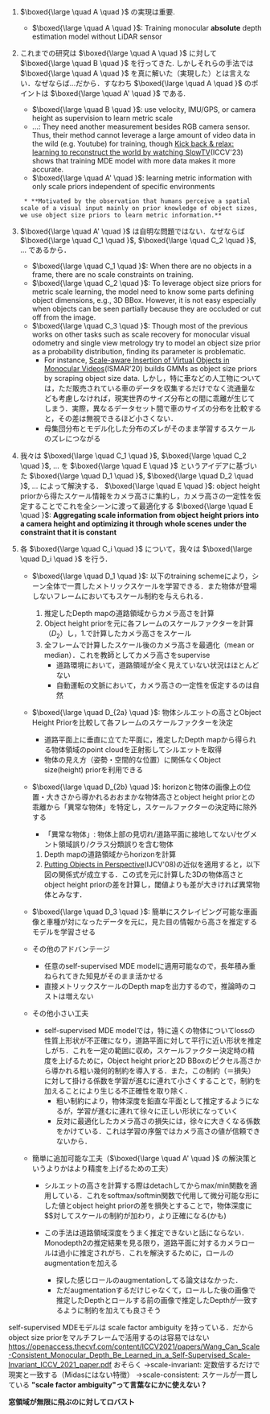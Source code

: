 1. $\boxed{\large \quad A \quad }$ の実現は重要.
    * $\boxed{\large \quad A \quad }$: Training monocular **absolute** depth estimation model without LiDAR sensor
    
2. これまでの研究は $\boxed{\large \quad A \quad }$ に対して $\boxed{\large \quad B \quad }$ を行ってきた. しかしそれらの手法では $\boxed{\large \quad A \quad }$ を真に解いた（実現した）とは言えない．なぜならば...だから．すなわち $\boxed{\large \quad A \quad }$ のポイントは
$\boxed{\large \quad A' \quad }$ である.
    * $\boxed{\large \quad B \quad }$: use velocity, IMU/GPS, or camera height as supervision to learn metric scale
        <!-- * In other words, their models learn metric scale relying on GT labels unrelated to visual cues. -->
    * ...: They need another measurement besides RGB camera sensor. Thus, their method cannot leverage a large amount of video data in the wild (e.g. Youtube) for training, though [Kick back & relax: learning to reconstruct the world by watching SlowTV](https://arxiv.org/pdf/2307.10713.pdf)(ICCV'23) shows that training MDE model with more data makes it more accurate.
    * $\boxed{\large \quad A' \quad }$: learning metric information with only scale priors independent of specific environments
    <!-- * $\boxed{\large \quad A' \quad }$: learning metric information with only scale priors independent of specific environments (and predictable from visual cues) -->
        * **Motivated by the observation that humans perceive a spatial scale of a visual input mainly on prior knowledge of object sizes, we use object size priors to learn metric information.**

1. $\boxed{\large \quad A' \quad }$ は自明な問題ではない．なぜならば $\boxed{\large \quad C_1 \quad }$, $\boxed{\large \quad C_2 \quad }$, $\dots$ であるから．
    * $\boxed{\large \quad C_1 \quad }$: When there are no objects in a frame, there are no scale constraints on training.
    * $\boxed{\large \quad C_2 \quad }$: To leverage object size priors for metric scale learning, the model need to know some parts defining object dimensions, e.g., 3D BBox. However, it is not easy especially when objects can be seen partially because they are occluded or cut off from the image.
    * $\boxed{\large \quad C_3 \quad }$: Though most of the previous works on other tasks such as scale recovery for monocular visual odometry and single view metrology try to model an object size prior as a probability distribution, finding its parameter is problematic.
        * For instance, [Scale-aware Insertion of Virtual Objects in Monocular Videos](https://arxiv.org/pdf/2012.02371.pdf)(ISMAR'20) builds GMMs as object size priors by scraping object size data. しかし，特に車などの人工物については，ただ販売されている車のデータを収集するだけでなく流通量なども考慮しなければ，現実世界のサイズ分布との間に乖離が生じてしまう．実際，異なるデータセット間で車のサイズの分布を比較すると，その差は無視できるほど小さくない．
        * 母集団分布とモデル化した分布のズレがそのまま学習するスケールのズレにつながる
    <!-- * $\boxed{\large \quad C_2 \quad }$: On an image plane, finding line segments defining object dimensions is not easy. Besides, some objects in an image might be seen only partially because they are occluded or cut off from the image. -->

2. 我々は $\boxed{\large \quad C_1 \quad }$, $\boxed{\large \quad C_2 \quad }$, $\dots$ を $\boxed{\large \quad E \quad }$ というアイデアに基づいた $\boxed{\large \quad D_1 \quad }$, $\boxed{\large \quad D_2 \quad }$, $\dots$ によって解決する．
    $\boxed{\large \quad E \quad }$: object height priorから得たスケール情報をカメラ高さに集約し，カメラ高さの一定性を仮定することでこれを全シーンに渡って最適化する
    $\boxed{\large \quad E \quad }$: **Aggregating scale information from object height priors into a camera height and optimizing it through whole scenes under the constraint that it is constant**

3. 各 $\boxed{\large \quad C_i \quad }$ について，我々は $\boxed{\large \quad D_i \quad }$ を行う．
    * $\boxed{\large \quad D_1 \quad }$: 以下のtraining schemeにより，シーン全体で一貫したメトリックスケールを学習できる．また物体が登場しないフレームにおいてもスケール制約を与えられる．
        1. 推定したDepth mapの道路領域からカメラ高さを計算
        2. Object height priorを元に各フレームのスケールファクターを計算（$D_2$）し，1.で計算したカメラ高さをスケール
        3. 全フレームで計算したスケール後のカメラ高さを最適化（mean or median）．これを教師としてカメラ高さをsupervise
            * 道路環境において，道路領域が全く見えていない状況はほとんどない
            * 自動運転の文脈において，カメラ高さの一定性を仮定するのは自然

    * $\boxed{\large \quad D_{2a} \quad }$: 物体シルエットの高さとObject Height Priorを比較して各フレームのスケールファクターを決定
        * 道路平面上に垂直に立てた平面に，推定したDepth mapから得られる物体領域のpoint cloudを正射影してシルエットを取得
        * 物体の見え方（姿勢・空間的な位置）に関係なくObject size(height) priorを利用できる

    * $\boxed{\large \quad D_{2b} \quad }$: horizonと物体の画像上の位置・大きさから導かれるおおまかな物体高さとobject height priorとの乖離から「異常な物体」を特定し，スケールファクターの決定時に除外する
        * 「異常な物体」: 物体上部の見切れ/道路平面に接地してない/セグメント領域誤り/クラス分類誤りを含む物体
        1. Depth mapの道路領域からhorizonを計算
        2. [Putting Objects in Perspective](https://www.ri.cmu.edu/pub_files/pub4/hoiem_derek_2006_1/hoiem_derek_2006_1.pdf)(IJCV'08)の近似を適用すると，以下図の関係式が成立する．この式を元に計算した3Dの物体高さとobject height priorの差を計算し，閾値よりも差が大きければ異常物体とみなす．

    * $\boxed{\large \quad D_3 \quad }$: 簡単にスクレイピング可能な車画像と車種が対になったデータを元に，見た目の情報から高さを推定するモデルを学習させる

    * その他のアドバンテージ
        * 任意のself-supervised MDE modelに適用可能なので，長年積み重ねられてきた知見がそのまま活かせる
        * 直接メトリックスケールのDepth mapを出力するので，推論時のコストは増えない

    * その他小さい工夫
        * self-supervised MDE modelでは，特に遠くの物体についてlossの性質上形状が不正確になり，道路平面に対して平行に近い形状を推定しがち．これを一定の範囲に収め，スケールファクター決定時の精度を上げるために，Object height priorと2D BBoxのピクセル高さから導かれる粗い幾何的制約を導入する．また，この制約（＝損失）に対して掛ける係数を学習が進むに連れて小さくすることで，制約を加えることにより生じる不正確性を取り除く．
            * 粗い制約により，物体深度を鉛直な平面として推定するようになるが，学習が進むに連れて徐々に正しい形状になっていく
            * 反対に最適化したカメラ高さの損失には，徐々に大きくなる係数をかけている．これは学習の序盤ではカメラ高さの値が信頼できないから．

    * 簡単に追加可能な工夫（$\boxed{\large \quad A' \quad }$ の解決策というよりかはより精度を上げるための工夫）
        * シルエットの高さを計算する際はdetachしてからmax/min関数を適用している．これをsoftmax/softmin関数で代用して微分可能な形にした値とobject height priorの差を損失とすることで，物体深度に$$対してスケールの制約が加わり，より正確になる(かも)

        * この手法は道路領域深度をうまく推定できないと話にならない．Monodepth2の推定結果を見る限り，道路平面に対するカメラロールは過小に推定されがち．これを解決するために，ロールのaugmentationを加える
            * 探した感じロールのaugmentationしてる論文はなかった．
            * ただaugmentationするだけじゃなくて，ロールした後の画像で推定したDepthとロールする前の画像で推定したDepthが一致するように制約を加えても良さそう

self-supervised MDEモデルは scale factor ambiguity を持っている．だからobject size priorをマルチフレームで活用するのは容易ではない
https://openaccess.thecvf.com/content/ICCV2021/papers/Wang_Can_Scale-Consistent_Monocular_Depth_Be_Learned_in_a_Self-Supervised_Scale-Invariant_ICCV_2021_paper.pdf
おそらく
→scale-invariant: 定数倍するだけで現実と一致する（Midasにはない特徴）
→scale-consistent: スケールが一貫している
**"scale factor ambiguity"って言葉なにかに使えない？**

**窓領域が無限に飛ぶのに対してロバスト**